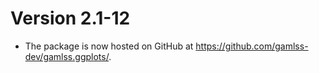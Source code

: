 # Version 2.1-12

* The package is now hosted on GitHub at
  <https://github.com/gamlss-dev/gamlss.ggplots/>.
